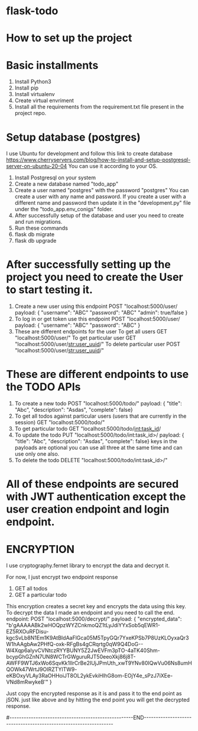 # flask-todo
# How to set up the project
# Basic installments
1. Install Python3
2. Install pip
3. Install virtualenv
4. Create virtual envriment
5. Install all the requirements from the requirement.txt file present in the project repo.

# Setup database (postgres)
I use Ubuntu for development and follow this link to create database https://www.cherryservers.com/blog/how-to-install-and-setup-postgresql-server-on-ubuntu-20-04
You can use it according to your OS.
1. Install Postgresql on your system
2. Create a new database named "todo_app"
3. Create a user named "postgres" with the password "postgres"
   You can create a user with any name and password.
   If you create a user with a different name and password then update it in the "development.py" file under the "todo_app.env_conigs" folder.
4. After successfully setup of the database and user you need to create and run migrations.
5. Run these commands
6. flask db migrate
7. flask db upgrade

# After successfully setting up the project you need to create the User to start testing it.
1. Create a new user using this endpoint
    POST   "localhost:5000/user/
     payload: {
            "username": "ABC"
             "password": "ABC"
             "admin": true/false
               }
2. To log in or get token use this endpoint
    POST   "localhost:5000/user/
     payload: {
            "username": "ABC"
             "password": "ABC"
               }
3. These are different endpoints for the user
   To get all users GET "localhost:5000/user/"
   To get particular user GET "localhost:5000/user/<str:user_uuid>/"
   To delete particular user POST "localhost:5000/user/<str:user_uuid>/"


# These are different endpoints to use the TODO APIs
1. To create a new todo
    POST "localhost:5000/todo/"
     payload: { "title": "Abc", "description": "Asdas", "complete": false}
2. To get all todos against particular users (users that are currently in the session)
     GET "localhost:5000/todo/"
3. To get particular todo
     GET "localhost:5000/todo/<int:task_id>/
4. To update the todo
     PUT "localhost:5000/todo/int:task_id>/
     payload: { "title": "Abc", "description": "Asdas", "complete": false}
     keys in the payloads are optional you can use all three at the same time and can use only one also.
5. To delete the todo
   DELETE "localhost:5000/todo/int:task_id>/"


# All of these endpoints are secured with JWT authentication except the user creation endpoint and login endpoint.



# ENCRYPTION
I use cryptography.fernet library to encrypt the data and decrypt it.

For now, I just encrypt two endpoint response
1. GET all todos
2. GET a particular todo

This encryption creates a secret key and encrypts the data using this key.
To decrypt the data I made an endpoint and you need to call the end.
endpoint:  POST "localhost:5000/decrypt/" 
            payload: 
            {
          "encrypted_data": "b'gAAAAABk2wHOQpzWYZCnkmoQZ1tLyJdiYYxSob5qEWR1-EZ5RXOuRFDisu-kgcSvLb8N1Em1K9AtBIdAaFlGca05M5TpyGQr7YxeKPSb7P8UzKLOyxaQr3W1hAAgbAw2PHfQ-oxk-RFgBs4gCRqrtg0qW9Q4DoG--         W4Xqp6aIyvCVNtczRYYBUNY5Z2JwEVFm3pTO-4aTK40Shm-bcypGhGZnN7UN8WCTrGWguruRJT50eeoXkj86j8T-AWFF9WTJ6xWo6SqvKk1IlrCrBe2IUjJPmUth_xwT9YNv80IQwVu06Ns8umHQOWk47WrtJ9OIRZTYlTW9-         eKBOxyVLAy3RaOHHoiJT8OL2ykEvkiHlhG8om-EOjY4e_sPzJ7iXEe-VNd8mRwykeB'"
   }


Just copy the encrypted response as it is and pass it to the end point as jSON. just like above and by hitting the end point you will get the decrypted response.




#----------------------------------------------------END-----------------------------------------------------------------
